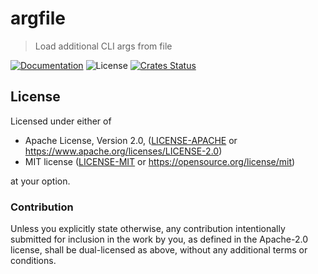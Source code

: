 # argfile

> Load additional CLI args from file

[![Documentation](https://img.shields.io/badge/docs-master-blue.svg)][Documentation]
![License](https://img.shields.io/crates/l/argfile.svg)
[![Crates Status](https://img.shields.io/crates/v/argfile.svg)][Crates.io]

## License

Licensed under either of

* Apache License, Version 2.0, ([LICENSE-APACHE](LICENSE-APACHE) or <https://www.apache.org/licenses/LICENSE-2.0>)
* MIT license ([LICENSE-MIT](LICENSE-MIT) or <https://opensource.org/license/mit>)

at your option.

### Contribution

Unless you explicitly state otherwise, any contribution intentionally
submitted for inclusion in the work by you, as defined in the Apache-2.0
license, shall be dual-licensed as above, without any additional terms or
conditions.

[Crates.io]: https://crates.io/crates/argfile
[Documentation]: https://docs.rs/argfile
